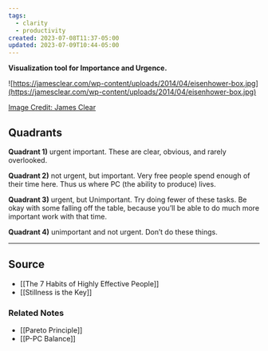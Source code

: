 ```yaml
---
tags:
  - clarity
  - productivity
created: 2023-07-08T11:37-05:00
updated: 2023-07-09T10:44-05:00
---
```

**Visualization tool for Importance and Urgence.**

![https://jamesclear.com/wp-content/uploads/2014/04/eisenhower-box.jpg](https://jamesclear.com/wp-content/uploads/2014/04/eisenhower-box.jpg)

[Image Credit: James Clear](https://jamesclear.com/eisenhower-box)

## Quadrants

**Quadrant 1)** urgent important. These are clear, obvious, and rarely overlooked. 

**Quadrant 2)** not urgent, but important. Very free people spend enough of their time here. Thus us where PC (the ability to produce) lives.

**Quadrant 3)** urgent, but Unimportant. Try doing fewer of these tasks. Be okay with some falling off the table, because you’ll be able to do much more important work with that time. 

**Quadrant 4)** unimportant and not urgent. Don’t do these things. 

---

## Source
- [[The 7 Habits of Highly Effective People]]
- [[Stillness is the Key]]

### Related Notes
- [[Pareto Principle]]
- [[P-PC Balance]]